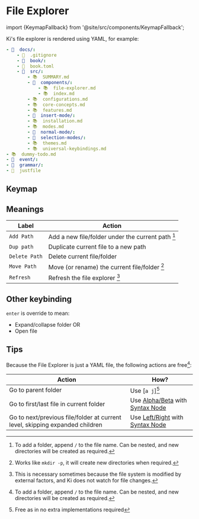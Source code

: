 # File Explorer

import {KeymapFallback} from '@site/src/components/KeymapFallback';

Ki's file explorer is rendered using YAML, for example:

```yaml
- 📂  docs/:
    - 🙈  .gitignore
    - 📁  book/:
    - 📄  book.toml
    - 📂  src/:
        - 📚  SUMMARY.md
        - 📂  components/:
            - 📚  file-explorer.md
            - 📚  index.md
        - 📚  configurations.md
        - 📚  core-concepts.md
        - 📚  features.md
        - 📁  insert-mode/:
        - 📚  installation.md
        - 📚  modes.md
        - 📁  normal-mode/:
        - 📁  selection-modes/:
        - 📚  themes.md
        - 📚  universal-keybindings.md
- 📚  dummy-todo.md
- 📁  event/:
- 📁  grammar/:
- 📄  justfile
```

## Keymap

<KeymapFallback filename="File Explorer Actions"/>

## Meanings

| Label         | Action                                            |
| ------------- | ------------------------------------------------- |
| `Add Path`    | Add a new file/folder under the current path [^1] |
| `Dup path`    | Duplicate current file to a new path              |
| `Delete Path` | Delete current file/folder                        |
| `Move Path`   | Move (or rename) the current file/folder [^2]     |
| `Refresh`     | Refresh the file explorer [^3]                    |

[^1]: To add a folder, append `/` to the file name. Can be nested, and new directories will be created as required.
[^2]: Works like `mkdir -p`, it will create new directories when required.
[^3]: This is necessary sometimes because the file system is modified by external factors, and Ki does not watch for file changes.

## Other keybinding

`enter` is override to mean:

- Expand/collapse folder OR
- Open file

## Tips

Because the File Explorer is just a YAML file, the following actions are free[^1]:

| Action                                                                       | How?                                      |
| ---------------------------------------------------------------------------- | ----------------------------------------- |
| Go to parent folder                                                          | Use [`a j`][^4]                           |
| Go to first/last file in current folder                                      | Use [Alpha/Beta][2] with [Syntax Node][3] |
| Go to next/previous file/folder at current level, skipping expanded children | Use [Left/Right][4] with [Syntax Node][3] |

[1]: ../normal-mode/selection-modes/primary.md#line
[2]: ../normal-mode/core-movements.md#--alphabeta
[3]: ../normal-mode/selection-modes/primary.md#syntax-1
[4]: ../normal-mode/core-movements.md#--leftright

[^4]: Free as in no extra implementations required
